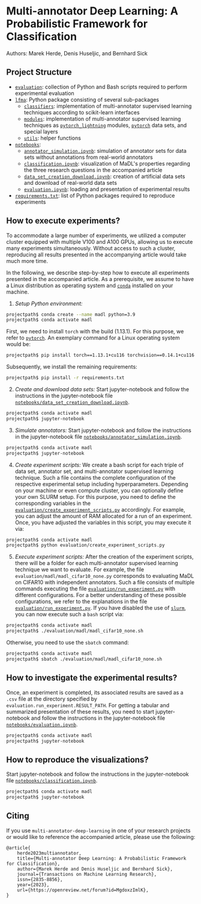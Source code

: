 # Multi-annotator Deep Learning: A Probabilistic Framework for Classification

Authors: Marek Herde, Denis Huseljic, and Bernhard Sick

## Project Structure
- [`evaluation`](/evaluation): collection of Python and Bash scripts required to perform experimental evaluation
- [`lfma`](/lfma): Python package consisting of several sub-packages
    - [`classifiers`](/lfma/classifiers): implementation of multi-annotator supervised learning techniques according to
      scikit-learn interfaces
    - [`modules`](/lfma/modules): implementation of multi-annotator supervised learning techniques as 
      [`pytorch_lightning`](https://www.pytorchlightning.ai/) modules, [`pytorch`](https://pytorch.org/) data sets, 
      and special layers
    - [`utils`](/lfma/utils): helper functions
- [`notebooks`](/notebooks):
  - [`annotator_simulation.ipynb`](/notebooks/annotator_simulation.ipynb): simulation of annotator sets for data sets 
    without annotations from real-world annotators
  - [`classification.ipynb`](/notebooks/classification.ipynb): visualization of MaDL's properties regarding the three 
    research questions in the accompanied article
  - [`data_set_creation_download.ipynb`](/notebooks/data_set_creation_download.ipynb): creation of artificial data sets
    and download of real-world data sets
  - [`evaluation.ipynb`](/notebooks/evaluation.ipynb): loading and presentation of experimental results
- [`requirements.txt`](requirements.txt): list of Python packages required to reproduce experiments 

## How to execute experiments?
To accommodate a large number of experiments, we utilized a computer cluster equipped with multiple V100 and A100 GPUs,
allowing us to execute many experiments simultaneously. Without access to such a cluster, reproducing all results 
presented in the accompanying article would take much more time.

In the following, we describe step-by-step how to execute all experiments presented in the accompanied article. 
As a prerequisite, we assume to have a Linux distribution as operating system and 
[`conda`](https://docs.conda.io/en/latest/) installed on your machine.

1. _Setup Python environment:_
```bash
projectpath$ conda create --name madl python=3.9
projectpath$ conda activate madl
```
First, we need to install `torch` with the build (1.13.1). For this purpose, we refer to 
[`pytorch`](https://pytorch.org/). An exemplary command for a Linux operating system would be:
```bash
projectpath$ pip install torch==1.13.1+cu116 torchvision==0.14.1+cu116 torchaudio==0.13.1 --extra-index-url https://download.pytorch.org/whl/cu116
```
Subsequently, we install the remaining requirements:
```bash
projectpath$ pip install -r requirements.txt
```
2. _Create and download data sets:_ Start jupyter-notebook and follow the instructions in the jupyter-notebook file
[`notebooks/data_set_creation_download.ipynb`](/notebooks/data_set_creation_download.ipynb).
```bash
projectpath$ conda activate madl
projectpath$ jupyter-notebook
```
3. _Simulate annotators:_ Start jupyter-notebook and follow the instructions in the jupyter-notebook file 
[`notebooks/annotator_simulation.ipynb`](/notebooks/annotator_simulation.ipynb).
```bash
projectpath$ conda activate madl
projectpath$ jupyter-notebook
```
4. _Create experiment scripts:_ We create a bash script for each triple of data set, annotator set, and multi-annotator 
supervised learning technique. Such a file contains the complete configuration of the respective experimental setup 
including hyperparameters. Depending on your machine or even compute cluster, you can optionally define your own SLURM 
setup. For this purpose, you need to define the corresponding variables in the 
[`evaluation/create_experiment_scripts.py`](evaluation/create_experiment_scripts.py) accordingly. For example, you can adjust the 
amount of RAM allocated for a run of an experiment. Once, you have adjusted the variables in this script, you may 
execute it via:
```bash
projectpath$ conda activate madl
projectpath$ python evaluation/create_experiment_scripts.py
```
5. _Execute experiment scripts:_ After the creation of the experiment scripts, there will be a folder for each
multi-annotator supervised learning technique we want to evaluate. For example, the file 
`evaluation/madl/madl_cifar10_none.py` corresponds to evaluating MaDL on CIFAR10 with independent annotators. Such a 
file consists of multiple commands executing the file [`evaluation/run_experiment.py`](evaluation/run_experiment.py) with 
different configurations. For a better understanding of these possible configurations, we refer to the explanations in 
the file [`evaluation/run_experiment.py`](evaluation/run_experiment.py). If you  have disabled the use of 
[`slurm`](https://slurm.schedmd.com/documentation.html), you can now execute such a `bash` script via:
```bash
projectpath$ conda activate madl
projectpath$ ./evaluation/madl/madl_cifar10_none.sh
```
Otherwise, you need to use the `sbatch` command:
```bash
projectpath$ conda activate madl
projectpath$ sbatch ./evaluation/madl/madl_cifar10_none.sh
```

## How to investigate the experimental results?
Once, an experiment is completed, its associated results are saved as a `.csv` file at the directory specified by 
`evaluation.run_experiment.RESULT_PATH`. For getting a tabular and summarized presentation of these results, you need 
to start jupyter-notebook and follow the instructions in the jupyter-notebook file 
[`notebooks/evaluation.ipynb`](notebooks/evaluation.ipynb).
```bash
projectpath$ conda activate madl
projectpath$ jupyter-notebook
```

## How to reproduce the visualizations?
Start jupyter-notebook and follow the instructions in the jupyter-notebook file 
[`notebooks/classification.ipynb`](notebooks/classification.ipynb).
```bash
projectpath$ conda activate madl
projectpath$ jupyter-notebook
```

## Citing
If you use ``multi-annotator-deep-learning`` in one of your research projects or would like to reference the 
accompanied article, please use the following:

```
@article{
    herde2023multiannotator,
    title={Multi-annotator Deep Learning: A Probabilistic Framework for Classification},
    author={Marek Herde and Denis Huseljic and Bernhard Sick},
    journal={Transactions on Machine Learning Research},
    issn={2835-8856},
    year={2023},
    url={https://openreview.net/forum?id=MgdoxzImlK},
}
```
